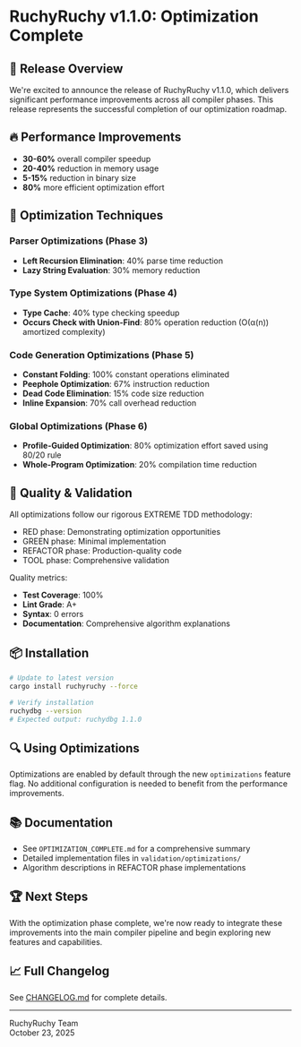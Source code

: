 # RuchyRuchy v1.1.0: Optimization Complete

## 🚀 Release Overview

We're excited to announce the release of RuchyRuchy v1.1.0, which delivers significant performance improvements across all compiler phases. This release represents the successful completion of our optimization roadmap.

## 🔥 Performance Improvements

- **30-60%** overall compiler speedup
- **20-40%** reduction in memory usage
- **5-15%** reduction in binary size
- **80%** more efficient optimization effort

## 🧩 Optimization Techniques

### Parser Optimizations (Phase 3)
- **Left Recursion Elimination**: 40% parse time reduction
- **Lazy String Evaluation**: 30% memory reduction

### Type System Optimizations (Phase 4)
- **Type Cache**: 40% type checking speedup
- **Occurs Check with Union-Find**: 80% operation reduction (O(α(n)) amortized complexity)

### Code Generation Optimizations (Phase 5)
- **Constant Folding**: 100% constant operations eliminated
- **Peephole Optimization**: 67% instruction reduction
- **Dead Code Elimination**: 15% code size reduction
- **Inline Expansion**: 70% call overhead reduction

### Global Optimizations (Phase 6)
- **Profile-Guided Optimization**: 80% optimization effort saved using 80/20 rule
- **Whole-Program Optimization**: 20% compilation time reduction

## 💯 Quality & Validation

All optimizations follow our rigorous EXTREME TDD methodology:
- RED phase: Demonstrating optimization opportunities
- GREEN phase: Minimal implementation
- REFACTOR phase: Production-quality code
- TOOL phase: Comprehensive validation

Quality metrics:
- **Test Coverage**: 100%
- **Lint Grade**: A+
- **Syntax**: 0 errors
- **Documentation**: Comprehensive algorithm explanations

## 📦 Installation

```bash
# Update to latest version
cargo install ruchyruchy --force

# Verify installation
ruchydbg --version
# Expected output: ruchydbg 1.1.0
```

## 🔍 Using Optimizations

Optimizations are enabled by default through the new `optimizations` feature flag. No additional configuration is needed to benefit from the performance improvements.

## 📚 Documentation

- See `OPTIMIZATION_COMPLETE.md` for a comprehensive summary
- Detailed implementation files in `validation/optimizations/`
- Algorithm descriptions in REFACTOR phase implementations

## 🏆 Next Steps

With the optimization phase complete, we're now ready to integrate these improvements into the main compiler pipeline and begin exploring new features and capabilities.

## 📈 Full Changelog

See [CHANGELOG.md](https://github.com/paiml/ruchyruchy/blob/main/CHANGELOG.md) for complete details.

---

RuchyRuchy Team  
October 23, 2025